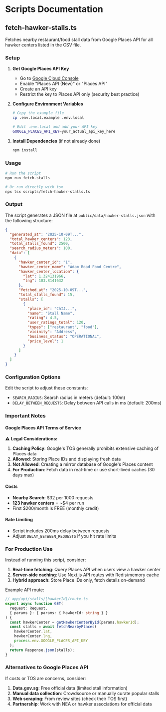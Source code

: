 # Scripts Documentation

## fetch-hawker-stalls.ts

Fetches nearby restaurant/food stall data from Google Places API for all hawker centers listed in the CSV file.

### Setup

1. **Get Google Places API Key**
   - Go to [Google Cloud Console](https://console.cloud.google.com/google/maps-apis)
   - Enable "Places API (New)" or "Places API"
   - Create an API key
   - Restrict the key to Places API only (security best practice)

2. **Configure Environment Variables**
   ```bash
   # Copy the example file
   cp .env.local.example .env.local

   # Edit .env.local and add your API key
   GOOGLE_PLACES_API_KEY=your_actual_api_key_here
   ```

3. **Install Dependencies** (if not already done)
   ```bash
   npm install
   ```

### Usage

```bash
# Run the script
npm run fetch-stalls

# Or run directly with tsx
npx tsx scripts/fetch-hawker-stalls.ts
```

### Output

The script generates a JSON file at `public/data/hawker-stalls.json` with the following structure:

```json
{
  "generated_at": "2025-10-09T...",
  "total_hawker_centers": 123,
  "total_stalls_found": 2500,
  "search_radius_meters": 100,
  "data": [
    {
      "hawker_center_id": "1",
      "hawker_center_name": "Adam Road Food Centre",
      "hawker_center_location": {
        "lat": 1.324131966,
        "lng": 103.8141632
      },
      "fetched_at": "2025-10-09T...",
      "total_stalls_found": 15,
      "stalls": [
        {
          "place_id": "ChIJ...",
          "name": "Stall Name",
          "rating": 4.5,
          "user_ratings_total": 120,
          "types": ["restaurant", "food"],
          "vicinity": "Address",
          "business_status": "OPERATIONAL",
          "price_level": 1
        }
      ]
    }
  ]
}
```

### Configuration Options

Edit the script to adjust these constants:

- `SEARCH_RADIUS`: Search radius in meters (default: 100m)
- `DELAY_BETWEEN_REQUESTS`: Delay between API calls in ms (default: 200ms)

### Important Notes

#### Google Places API Terms of Service

⚠️ **Legal Considerations:**

1. **Caching Policy**: Google's TOS generally prohibits extensive caching of Places data
2. **Allowed**: Storing Place IDs and displaying fresh data
3. **Not Allowed**: Creating a mirror database of Google's Places content
4. **For Production**: Fetch data in real-time or use short-lived caches (30 days max)

#### Costs

- **Nearby Search**: $32 per 1000 requests
- **123 hawker centers** = ~$4 per run
- First $200/month is FREE (monthly credit)

#### Rate Limiting

- Script includes 200ms delay between requests
- Adjust `DELAY_BETWEEN_REQUESTS` if you hit rate limits

### For Production Use

Instead of running this script, consider:

1. **Real-time fetching**: Query Places API when users view a hawker center
2. **Server-side caching**: Use Next.js API routes with Redis/memory cache
3. **Hybrid approach**: Store Place IDs only, fetch details on-demand

Example API route:
```typescript
// app/api/stalls/[hawkerId]/route.ts
export async function GET(
  request: Request,
  { params }: { params: { hawkerId: string } }
) {
  const hawkerCenter = getHawkerCenterById(params.hawkerId);
  const stalls = await fetchNearbyPlaces(
    hawkerCenter.lat,
    hawkerCenter.lng,
    process.env.GOOGLE_PLACES_API_KEY
  );
  return Response.json(stalls);
}
```

### Alternatives to Google Places API

If costs or TOS are concerns, consider:

1. **Data.gov.sg**: Free official data (limited stall information)
2. **Manual data collection**: Crowdsource or manually curate popular stalls
3. **Web scraping**: From review sites (check their TOS first)
4. **Partnership**: Work with NEA or hawker associations for official data
